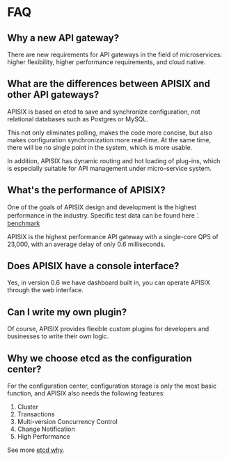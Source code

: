 # FAQ

##  Why a new API gateway?

There are new requirements for API gateways in the field of microservices: higher flexibility, higher performance requirements, and cloud native.

##  What are the differences between APISIX and other API gateways?

APISIX is based on etcd to save and synchronize configuration, not relational databases such as Postgres or MySQL.

This not only eliminates polling, makes the code more concise, but also makes configuration synchronization more real-time. At the same time, there will be no single point in the system, which is more usable.

In addition, APISIX has dynamic routing and hot loading of plug-ins, which is especially suitable for API management under micro-service system.

## What's the performance of APISIX?

One of the goals of APISIX design and development is the highest performance in the industry. Specific test data can be found here：[benchmark](https://github.com/apache/incubator-apisix/blob/master/doc/benchmark.md)

APISIX is the highest performance API gateway with a single-core QPS of 23,000, with an average delay of only 0.6 milliseconds.

## Does APISIX have a console interface?

Yes, in version 0.6 we have dashboard built in, you can operate APISIX through the web interface.

## Can I write my own plugin?

Of course, APISIX provides flexible custom plugins for developers and businesses to write their own logic.

## Why we choose etcd as the configuration center?

For the configuration center, configuration storage is only the most basic function, and APISIX also needs the following features:

1. Cluster
2. Transactions
3. Multi-version Concurrency Control
4. Change Notification
5. High Performance

See more [etcd why](https://github.com/etcd-io/etcd/blob/master/Documentation/learning/why.md#comparison-chart).
